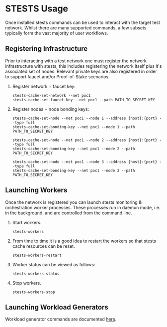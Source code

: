 # STESTS Usage

Once installed stests commands can be used to interact with the target test network.  Whilst there are many supported commands, a few subsets typically form the vast majority of user workflows.  

## Registering Infrastructure

Prior to interacting with a test network one must register the network infrastructure with stests, this includes registering the network itself plus it's associated set of nodes.  Relevant private keys are also registered in order to support faucet and/or Proof-of-Stake scenarios.

1.  Register network + faucet key:

    ```
    stests-cache-set-network --net poc1
    stests-cache-set-faucet-key --net poc1 --path PATH_TO_SECRET_KEY
    ```

2.  Register nodes + node bonding keys:

    ```
    stests-cache-set-node --net poc1 --node 1 --address {host}:{port} --type full
    stests-cache-set-bonding-key --net poc1 --node 1 --path PATH_TO_SECRET_KEY

    stests-cache-set-node --net poc1 --node 2 --address {host}:{port} --type full
    stests-cache-set-bonding-key --net poc1 --node 2 --path PATH_TO_SECRET_KEY

    stests-cache-set-node --net poc1 --node 3 --address {host}:{port} --type full
    stests-cache-set-bonding-key --net poc1 --node 3 --path PATH_TO_SECRET_KEY
    ```

## Launching Workers

Once the network is registered you can launch stests monitoring & orchestration worker processes.  These processes run in daemon mode, i.e. in the background, and are controlled from the command line.

1.  Start workers.

	```
	stests-workers
	```

2.  From time to time it is a good idea to restart the workers so that stests cache resources can be reset.

	```
	stests-workers-restart
	```

3.  Worker status can be viewed as follows:

	```
	stests-workers-status
	```

4.  Stop workers.

	```
	stests-workers-stop
	```

## Launching Workload Generators

Workload generator commands are documented [here](generators.md).
